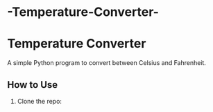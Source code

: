 # -Temperature-Converter-
# Temperature Converter

A simple Python program to convert between Celsius and Fahrenheit.

## How to Use

1. Clone the repo:
